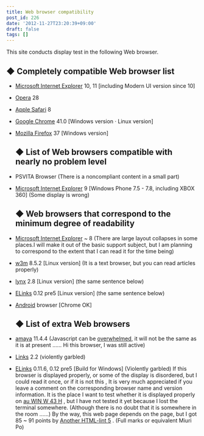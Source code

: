 ```yaml
---
title: Web browser compatibility
post_id: 226
date: '2012-11-27T23:20:39+09:00'
draft: false
tags: []
---
```


This site conducts display test in the following Web browser.

## ◆ Completely compatible Web browser list

*   [Microsoft Internet Explorer](http://windows.microsoft.com/ja-JP/internet-explorer/download-ie) 10, 11 \[including Modern UI version since 10\]
*   [Opera](http://jp.opera.com/) 28
*   [Apple Safari](http://support.apple.com/kb/DL1531?viewlocale=ja_JP) 8
*   [Google Chrome](http://www.google.co.jp/intl/ja/chrome/browser/) 41.0 \[Windows version · Linux version\]
*   [Mozilla Firefox](http://www.mozilla.jp/firefox/) 37 \[Windows version\]
    
    ## ◆ List of Web browsers compatible with nearly no problem level
    
*   PSVITA Browser (There is a noncompliant content in a small part)
    
*   [Microsoft Internet Explorer](http://windows.microsoft.com/ja-JP/internet-explorer/download-ie) 9 \[Windows Phone 7.5 - 7.8, including XBOX 360\] (Some display is wrong)
    
    ## ◆ Web browsers that correspond to the minimum degree of readability
    
*   [Microsoft Internet Explorer](http://www.microsoft.com/ja-jp/windows/ie/downloads/ie6sp1/default.aspx) ~ 8 (There are large layout collapses in some places.I will make it out of the basic support subject, but I am planning to correspond to the extent that I can read it for the time being)
    
*   [w3m](http://w3m.sourceforge.net/) 8.5.2 \[Linux version\] (It is a text browser, but you can read articles properly)
*   [lynx](http://lynx.browser.org/) 2.8 \[Linux version\] (the same sentence below)
*   [ELinks](http://elinks.or.cz/) 0.12 pre5 \[Linux version\] (the same sentence below)
*   [Android](http://www.android.com/) browser \[Chrome OK\]
    
    ## ◆ List of extra Web browsers
    
*   [amaya](http://www.w3.org/Amaya/) 11.4.4 (Javascript can be [overwhelmed,](http://www.w3.org/Amaya/) it will not be the same as it is at present ...... Hi this browser, I was still active)
    
*   [Links](http://www.jikos.cz/~mikulas/links/) 2.2 (violently garbled)
*   [ELinks](http://elinks.or.cz/) 0.11.6, 0.12 pre5 \[Build for Windows\] (Violently garbled) If this browser is displayed properly, or some of the display is disordered, but I could read it once, or if it is not this , It is very much appreciated if you leave a comment on the corresponding browser name and version information. It is the place I want to test whether it is displayed properly on [au WIN W 43 H](http://k-tai.hitachi.jp/pc/lineup.html) , but I have not tested it yet because I lost the terminal somewhere. (Although there is no doubt that it is somewhere in the room ......) By the way, this web page depends on the page, but I got 85 ~ 91 points by [Another HTML-lint 5](http://www.htmllint.net/) . (Full marks or equivalent Miuri Po)